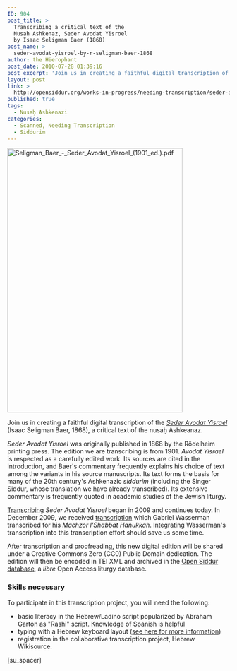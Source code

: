 ```yaml
---
ID: 904
post_title: >
  Transcribing a critical text of the
  Nusaḥ Ashkenaz, Seder Avodat Yisroel
  by Isaac Seligman Baer (1868)
post_name: >
  seder-avodat-yisroel-by-r-seligman-baer-1868
author: the Hierophant
post_date: 2010-07-28 01:39:16
post_excerpt: 'Join us in creating a faithful digital transcription of the <a href="http://he.wikisource.org/wiki/%D7%9E%D7%A4%D7%AA%D7%97:Seligman_Baer_-_Seder_Avodat_Yisroel_(1901_ed.).pdf"><em>Seder Avodat Yisrael</em></a> (Isaac Seligman Baer, 1868), a critical text of the nusaḥ Ashkeanaz. After transcription and proofreading, this new digital edition will be shared under a Creative Commons Zero (CC0) Public Domain dedication. The edition will then be encoded in TEI XML and archived in the <a href="http://app.opensiddur.org">Open Siddur database</a>, a <em>libre</em> Open Access liturgy database.'
layout: post
link: >
  http://opensiddur.org/works-in-progress/needing-transcription/seder-avodat-yisroel-by-r-seligman-baer-1868/
published: true
tags:
  - Nusaḥ Ashkenazi
categories:
  - Scanned, Needing Transcription
  - Siddurim
---
```

<a href="http://he.wikisource.org/wiki/%D7%9E%D7%A4%D7%AA%D7%97:Seligman_Baer_-_Seder_Avodat_Yisroel_(1901_ed.).pdf" rel="attachment wp-att-7985"><img src="http://opensiddur.org/wp-content/uploads/2013/12/Seligman_Baer_-_Seder_Avodat_Yisroel_1901_ed..pdf.jpg" alt="Seligman_Baer_-_Seder_Avodat_Yisroel_(1901_ed.).pdf" width="397" height="599" class="alignright size-full wp-image-7985" /></a>

Join us in creating a faithful digital transcription of the <a href="http://he.wikisource.org/wiki/%D7%9E%D7%A4%D7%AA%D7%97:Seligman_Baer_-_Seder_Avodat_Yisroel_(1901_ed.).pdf"><em>Seder Avodat Yisrael</em></a> (Isaac Seligman Baer, 1868), a critical text of the nusaḥ Ashkeanaz.

<em>Seder Avodat Yisroel</em> was originally published in 1868 by the Rödelheim printing press. The edition we are transcribing is from 1901. <em>Avodat Yisrael</em> is respected as a carefully edited work. Its sources are cited in the introduction, and Baer's commentary frequently explains his choice of text among the variants in his source manuscripts. Its text forms the basis for many of the 20th century's Ashkenazic <em>siddurim</em> (including the Singer Siddur, whose translation we have already transcribed). Its extensive commentary is frequently quoted in academic studies of the Jewish liturgy.

<a href="http://he.wikisource.org/wiki/%D7%9E%D7%A4%D7%AA%D7%97:Seligman_Baer_-_Seder_Avodat_Yisroel_(1901_ed.).pdf">Transcribing</a> <em>Seder Avodat Yisroel</em> began in 2009 and continues today. In December 2009, we received <a href="http://opensiddur.org/set-prayers/siddurim/ashkenaz/nusah-ashkenaz-minhag-frankfurt-am-main-as-transcribed-from-seder-avodat-yisrael-seligman-baer-1868-by-gabriel-wasserman/">transcription</a> which Gabriel Wasserman transcribed for his <em>Machzor l'Shabbat Hanukkah</em>. Integrating Wasserman's transcription into this transcription effort should save us some time.

After transcription and proofreading, this new digital edition will be shared under a Creative Commons Zero (CC0) Public Domain dedication. The edition will then be encoded in TEI XML and archived in the <a href="http://app.opensiddur.org">Open Siddur database</a>, a <em>libre</em> Open Access liturgy database.

<h3>Skills necessary</h3>
To participate in this transcription project, you will need the following:
<ul>
	<li>basic literacy in the Hebrew/Ladino script popularized by Abraham Garton as "Rashi" script. Knowledge of Spanish is helpful</li>
	<li>typing with a Hebrew keyboard layout (<a href="http://opensiddur.org/tools/transcribe/">see here for more information</a>)</li>
	<li>registration in the collaborative transcription project, Hebrew Wikisource.</li>
</ul>
[su_spacer]
